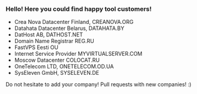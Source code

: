 ### Hello! Here you could find happy tool customers!

- Crea Nova Datacenter Finland, CREANOVA.ORG
- Datahata Datacenter Belarus, DATAHATA.BY
- DatHost AB, DATHOST.NET
- Domain Name Registrar REG.RU
- FastVPS Eesti OU
- Internet Service Provider MYVIRTUALSERVER.COM
- Moscow Datacenter COLOCAT.RU
- OneTelecom LTD, ONETELECOM.OD.UA
- SysEleven GmbH, SYSELEVEN.DE

Do not hesitate to add your company! Pull requests with new companies! :) 
